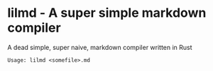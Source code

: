 # lilmd - A super simple markdown compiler

A dead simple, super naive, markdown compiler written in Rust

```txt
Usage: lilmd <somefile>.md
```
